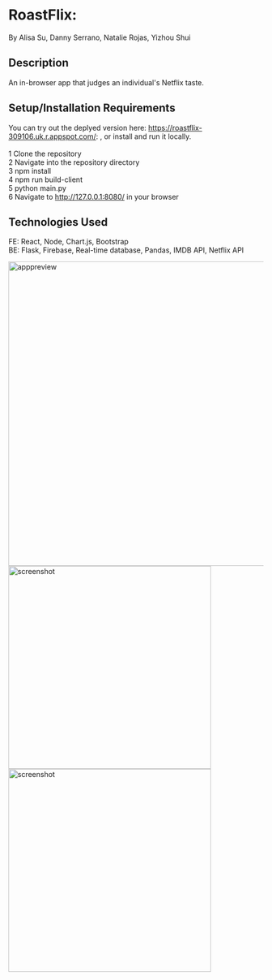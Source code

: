 # RoastFlix:
By Alisa Su, Danny Serrano, Natalie Rojas, Yizhou Shui

## Description
An in-browser app that judges an individual's Netflix taste. 

## Setup/Installation Requirements
You can try out the deplyed version here: https://roastflix-309106.uk.r.appspot.com/: , or install and run it locally.<br /><br />
1 Clone the repository<br />
2 Navigate into the repository directory<br />
3 npm install<br />
4 npm run build-client<br />
5 python main.py<br />
6 Navigate to http://127.0.0.1:8080/ in your browser<br />

## Technologies Used
FE: React, Node, Chart.js, Bootstrap  <br />
BE: Flask, Firebase, Real-time database, Pandas, IMDB API, Netflix API <br />

<img align="center" src="https://user-images.githubusercontent.com/73842984/113194792-7e98e680-922f-11eb-8e0a-9600e3709384.png" alt="apppreview" width="600"/>
<img align="center" src="https://user-images.githubusercontent.com/73842984/113197999-6034ea00-9233-11eb-80e0-64bc5ff5defc.png" alt="screenshot" width="400"/>
<img align="center" src="https://user-images.githubusercontent.com/73842984/113197538-ccfbb480-9232-11eb-94d2-5f0b6dd7d71c.png" alt="screenshot" width="400"/>
